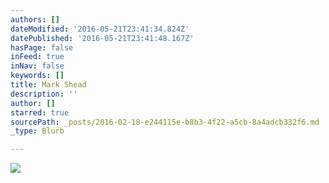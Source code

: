 ```yaml
---
authors: []
dateModified: '2016-05-21T23:41:34.824Z'
datePublished: '2016-05-21T23:41:48.167Z'
hasPage: false
inFeed: true
inNav: false
keywords: []
title: Mark Shead
description: ''
author: []
starred: true
sourcePath: _posts/2016-02-18-e244115e-b8b3-4f22-a5cb-8a4adcb332f6.md
_type: Blurb

---
```

![](https://the-grid-user-content.s3-us-west-2.amazonaws.com/1e80b167-b057-4348-8fb0-74bc20b75b0b.JPG)